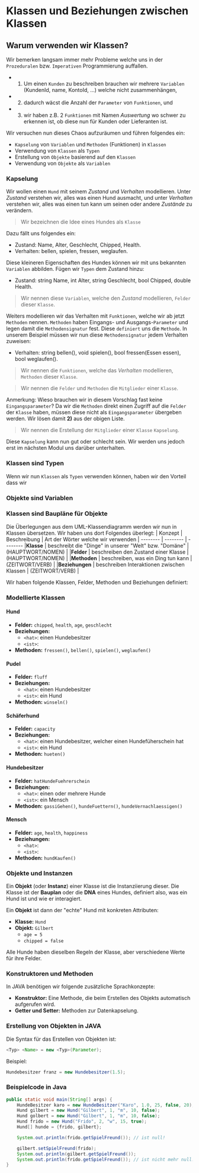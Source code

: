 # Klassen und Beziehungen zwischen Klassen

## Warum verwenden wir Klassen?
Wir bemerken langsam immer mehr Probleme welche uns in der ``Prozeduralen`` bzw. ``Imperativen`` Programmierung auffallen. 
* 1) Um einen ``Kunden`` zu beschreiben brauchen wir mehrere ``Variablen`` (KundenId, name, KontoId, ...) welche nicht zusammenhängen, 
* 2) dadurch wäcst die Anzahl der ``Parameter`` von ``Funktionen``, und
* 3) wir haben z.B. 2 `Funktionen` mit Namen *Auswertung* wo schwer zu erkennen ist, ob diese nun für Kunden oder Lieferanten ist. 

Wir versuchen nun dieses Chaos aufzuräumen und führen folgendes ein:
* ``Kapselung`` von ``Variablen`` und ``Methoden`` (Funktionen) in ``Klassen``
* Verwendung von ``Klassen`` als ``Typen``
* Erstellung von ``Objekte`` basierend auf den ``Klassen``
* Verwendung von ``Objekte`` als ``Variablen``

### Kapselung
Wir wollen einen ``Hund`` mit seinem *Zustand* und *Verhalten* modellieren. Unter *Zustand* verstehen wir, alles was einen Hund ausmacht, und unter *Verhalten* verstehen wir, alles was einen tun kann um seinen oder andere *Zustände* zu verändern. 

> Wir bezeichnen die Idee eines Hundes als ``Klasse``

Dazu fällt uns folgendes ein:
* Zustand: Name, Alter, Geschlecht, Chipped, Health.
* Verhalten: bellen, spielen, fressen, weglaufen.

Diese kleineren Eigenschaften des Hundes können wir mit uns bekannten ``Variablen`` abbilden. Fügen wir ``Typen`` dem Zustand hinzu:
* Zustand: string Name, int Alter, string Geschlecht, bool Chipped, double Health.

>  Wir nennen diese ``Variablen``, welche den *Zustand* modellieren, ``Felder`` dieser ``Klasse``.

Weiters modellieren wir das Verhalten mit ``Funktionen``, welche wir ab jetzt ``Methoden`` nennen. ``Methoden`` haben Eingangs- und Ausgangs-``Parameter`` und legen damit die ``Methodensignatur`` fest. Diese ``definiert`` uns die ``Methode``. In unserem Beispiel müssen wir nun diese ``Methodensignatur`` jedem Verhalten zuweisen:
* Verhalten: string bellen(), void spielen(), bool fressen(Essen essen), bool weglaufen().

> Wir nennen die ``Funktionen``, welche das *Verhalten* modellieren, ``Methoden``  dieser ``Klasse``.

> Wir nennen die ``Felder`` und ``Methoden`` die ``Mitglieder`` einer ``Klasse``.

Anmerkung: Wieso brauchen wir in diesem Vorschlag fast keine ``Eingangsparameter``? Da wir die ``Methoden`` direkt einen Zugriff auf die ``Felder`` der ``Klasse`` haben, müssen diese nicht als ``Eingangsparameter`` übergeben werden. Wir lösen damit **2)** aus der obigen Liste.

> Wir nennen die Erstellung der ``Mitglieder`` einer ``Klasse`` ``Kapselung``.

Diese ``Kapselung`` kann nun gut oder schlecht sein. Wir werden uns jedoch erst im nächsten Modul uns darüber unterhalten.

### Klassen sind Typen
Wenn wir nun ``Klassen`` als ``Typen`` verwenden können, haben wir den Vorteil dass wir 

### Objekte sind Variablen

### Klassen sind Baupläne für Objekte

Die Überlegungen aus dem UML-Klassendiagramm werden wir nun in Klassen übersetzen. Wir haben uns dort Folgendes überlegt:
| Konzept | Beschreibung | Art der Wörter welche wir verwenden |
-------- | -------- | --------
|**Klasse** | beschreibt die "Dinge" in unserer "Welt" bzw. "Domäne" | (HAUPTWORT/NOMEN) |
|**Felder** | beschreiben den Zustand einer Klasse | (HAUPTWORT/NOMEN) |
|**Methoden** | beschreiben, was ein Ding tun kann  | (ZEITWORT/VERB) |
|**Beziehungen** | beschreiben Interaktionen zwischen Klassen | (ZEITWORT/VERB) |

Wir haben folgende Klassen, Felder, Methoden und Beziehungen definiert:

### Modellierte Klassen

#### Hund
- **Felder:** `chipped`, `health`, `age`, `geschlecht`
- **Beziehungen:**
  - `<hat>`: einen Hundebesitzer
  - `<ist>`:
- **Methoden:** `fressen()`, `bellen()`, `spielen()`, `weglaufen()`

#### Pudel
- **Felder:** `fluff`
- **Beziehungen:**
  - `<hat>`: einen Hundebesitzer
  - `<ist>`: ein Hund
- **Methoden:** `winseln()`

#### Schäferhund
- **Felder:** `capacity`
- **Beziehungen:**
  - `<hat>`: einen Hundebesitzer, welcher einen Hundefüherschein hat
  - `<ist>`: ein Hund
- **Methoden:** `hueten()`

#### Hundebesitzer
- **Felder:** `hatHundeFuehrerschein`
- **Beziehungen:**
  - `<hat>`: einen oder mehrere Hunde
  - `<ist>`: ein Mensch
- **Methoden:** `gassiGehen()`, `hundeFuettern()`, `hundeVernachlaessigen()`

#### Mensch
- **Felder:** `age`, `health`, `happiness`
- **Beziehungen:**
  - `<hat>`:
  - `<ist>`:
- **Methoden:** `hundKaufen()`

### Objekte und Instanzen
Ein **Objekt** (oder **Instanz**) einer Klasse ist die Instanziierung dieser. Die Klasse ist der **Bauplan** oder die **DNA** eines Hundes, definiert also, was ein Hund ist und wie er interagiert.

Ein **Objekt** ist dann der "echte" Hund mit konkreten Attributen:
- **Klasse:** `Hund`
- **Objekt:** `Gilbert`
  - `age = 5`
  - `chipped = false`

Alle Hunde haben dieselben Regeln der Klasse, aber verschiedene Werte für ihre Felder.

### Konstruktoren und Methoden
In JAVA benötigen wir folgende zusätzliche Sprachkonzepte:
- **Konstruktor:** Eine Methode, die beim Erstellen des Objekts automatisch aufgerufen wird.
- **Getter und Setter:** Methoden zur Datenkapselung.

### Erstellung von Objekten in JAVA
Die Syntax für das Erstellen von Objekten ist:
```java
<Typ> <Name> = new <Typ>(Parameter);
```
Beispiel:
```java
Hundebesitzer franz = new Hundebesitzer(1.5);
```

### Beispielcode in Java
```java
public static void main(String[] args) {
    HundeBesitzer karo = new HundeBesitzer("Karo", 1.0, 25, false, 20);
    Hund gilbert = new Hund("Gilbert", 1, "m", 10, false);
    Hund golbert = new Hund("Gilbert", 1, "m", 10, false);
    Hund frido = new Hund("Frido", 2, "w", 15, true);
    Hund[] hunde = {frido, gilbert};

    System.out.println(frido.getSpielFreund()); // ist null!

    gilbert.setSpielFreund(frido);
    System.out.println(gilbert.getSpielFreund());
    System.out.println(frido.getSpielFreund()); // ist nicht mehr null!
}
```

